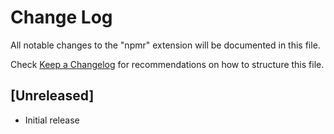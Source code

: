 # Change Log

All notable changes to the "npmr" extension will be documented in this file.

Check [Keep a Changelog](http://keepachangelog.com/) for recommendations on how to structure this file.

## [Unreleased]

- Initial release